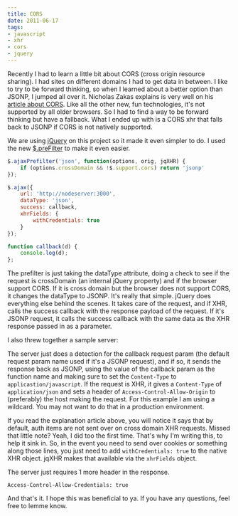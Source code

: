 ```yaml
---
title: CORS
date: 2011-06-17
tags:
- javascript
- xhr
- cors
- jquery
---
```


Recently I had to learn a little bit about CORS (cross origin resource sharing). I had sites on different domains I had to get data in between. I like to try to be forward thinking, so when I learned about a better option than JSONP, I jumped all over it. Nicholas Zakas explains is very well on his [article about CORS](http://www.nczonline.net/blog/2010/05/25/cross-domain-ajax-with-cross-origin-resource-sharing/). Like all the other new, fun technologies, it's not supported by all older browsers. So I had to find a way to be forward thinking but have a fallback. What I ended up with is a CORS xhr that falls back to JSONP if CORS is not natively supported.

We are using [jQuery](http://jquery.com) on this project so it made it even simpler to do. I used the new [$.preFilter](http://api.jquery.com/jQuery.ajaxPrefilter/) to make it even easier.

```js
$.ajaxPrefilter('json', function(options, orig, jqXHR) {
	if (options.crossDomain && !$.support.cors) return 'jsonp'
});

$.ajax({
	url: 'http://nodeserver:3000',
	dataType: 'json',
	success: callback,
	xhrFields: {
		withCredentials: true
	}
});

function callback(d) {
	console.log(d);
};
```

The prefilter is just taking the dataType attribute, doing a check to see if the request is crossDomain (an internal jQuery property) and if the browser support CORS. If it is cross domain but the browser does not support CORS, it changes the dataType to JSONP. It's really that simple. jQuery does everything else behind the scenes. It takes care of the request, and if XHR, calls the success callback with the response payload of the request. If it's JSONP request, it calls the success callback with the same data as the XHR response passed in as a parameter.

 I also threw together a sample server:

The server just does a detection for the callback request param (the default request param name used if it's a JSONP request), and if so, it sends the response back as JSONP, using the value of the callback param as the function name and making sure to set the `Content-Type` to `applicastion/javascript`. If the request is XHR, it gives a `Content-Type` of `application/json` and sets a header of `Access-Control-Allow-Origin` to (preferably) the host making the request. For this example I am using a wildcard. You may not want to do that in a production environment.

If you read the explanation article above, you will notice it says that by default, auth items are not sent over on cross domain XHR requests. Missed that little note? Yeah, I did too the first time. That's why I'm writing this, to help it sink in. So, in the event you need to send over cookies or something along those lines, you just need to add `withCredentials: true` to the native XHR object. jqXHR makes that available via the `xhrFields` object.

The server just requires 1 more header in the response.

	Access-Control-Allow-Credentials: true

And that's it. I hope this was beneficial to ya. If you have any questions, feel free to lemme know.
